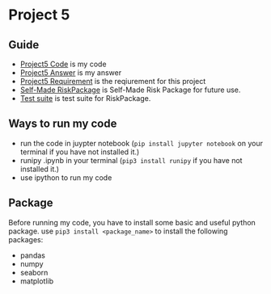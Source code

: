 # Project 5
 
## Guide
  - [Project5 Code](https://github.com/QijunYang1/Quantitative-Risk-Management/blob/main/WeeeklyProjects/week05/code/project5.ipynb) is my code
  - [Project5 Answer](https://github.com/QijunYang1/Quantitative-Risk-Management/blob/main/WeeeklyProjects/week05/report/wee5.pdf) is my answer
  - [Project5 Requirement](https://github.com/QijunYang1/Quantitative-Risk-Management/blob/main/WeeeklyProjects/week05/Project%20Week05.pdf) is the reqiurement for this project
  - [Self-Made RiskPackage](https://github.com/QijunYang1/Quantitative-Risk-Management/tree/main/WeeeklyProjects/week05/code/RiskPackage) is Self-Made Risk Package for future use.
  - [Test suite](https://github.com/QijunYang1/Quantitative-Risk-Management/tree/main/WeeeklyProjects/week05/code/test) is test suite for RiskPackage.
 
 ## Ways to run my code
  - run the code in juypter notebook (`pip install jupyter notebook` on your terminal if you have not installed it.)
  - runipy .ipynb in your terminal (`pip3 install runipy` if you have not installed it.)
  - use ipython to run my code
  
## Package
  Before running my code, you have to install some basic and useful python package. 
  use `pip3 install <package_name>` to install the following packages:
  - pandas
  - numpy
  - seaborn
  - matplotlib
